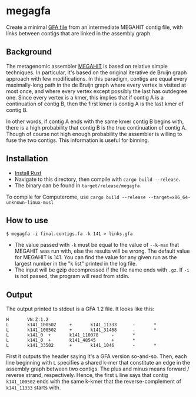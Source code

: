# megagfa
Create a minimal [GFA file](https://github.com/GFA-spec/GFA-spec) from an intermediate MEGAHIT contig file, with links between contigs that are linked in the assembly graph.

## Background
The metagenomic assembler [MEGAHIT](https://academic.oup.com/bioinformatics/article/31/10/1674/177884) is based on relative simple techniques.
In particular, it's based on the original iterative de Bruijn graph approach with few modifications.
In this paradigm, contigs are equal every maximally-long path in the de Bruijn graph where every vertex is visited at most once, and where every vertex except possibly the last has outdegree one.
Since every vertex is a kmer, this implies that if contig A is a continuation of contig B, then the first kmer is contig A is the last kmer of contig B.

In other words, if contig A ends with the same kmer contig B begins with, there is a high probability that contig B is the true continuation of contig A. Though of course not high enough probability the assembler is willing to fuse the two contigs.
This information is useful for binning.

## Installation
* [Install Rust](https://www.rust-lang.org/tools/install)
* Navigate to this directory, then compile with `cargo build --release`.
* The binary can be found in `target/release/megagfa`

To compile for Computerome, use `cargo build --release --target=x86_64-unknown-linux-musl`

## How to use
```
$ megagfa -i final.contigs.fa -k 141 > links.gfa
```
* The value passed with `-k` must be equal to the value of `--k-max` that MEGAHIT was run with, else the results will be wrong.
  The default value for MEGAHIT is 141.
  You can find the value for any given run as the largest number in the "k list" printed in the log file.
* The input will be gzip decompressed if the file name ends with `.gz`. If `-i` is not passed, the program will read from stdin.

## Output
The output printed to stdout is a GFA 1.2 file. It looks like this:
```
H       VN:Z:1.2
L       k141_100502     +       k141_11333      -       *
L       k141_100502     +       k141_31468      -       *
L       k141_0  +       k141_110078     -       *
L       k141_0  +       k141_48545      +       *
L       k141_33502      +       k141_1046       -       *
```
First it outputs the header saying it's a GFA version so-and-so.
Then, each line beginning with `L` specifies a shared k-mer that constitute an edge in the assembly graph between two contigs. The plus and minus means forward / reverse strand, respectively.
Hence, the first `L` line says that contig `k141_100502` ends with the same k-kmer that the reverse-complement of `k141_11333` starts with.
